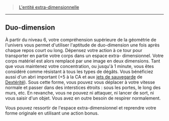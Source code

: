 ﻿---
!GenericItem
Name: Duo-dimension
Id: warlock_extradimensional_hd.md#duo-dimension
ParentLink: warlock_extradimensional_hd.md#lentité-extra-dimensionnelle
ParentName: L'entité extra-dimensionnelle
NameLevel: 2
Attributes: {}
---
> [L'entité extra-dimensionnelle](hd_warlock_extradimensional.md)

---

## Duo-dimension

À partir du niveau 6, votre compréhension supérieure de la géométrie de l'univers vous permet d'utiliser l'aptitude de duo-dimension une fois après chaque repos court ou long. Dépensez votre action à ce tour pour transporter en partie votre corps dans un espace extra- dimensionnel. Votre corps matériel est alors remplacé par une image en deux dimensions. Tant que vous maintenez votre concentration, ou jusqu'à 1 minute, vous êtes considéré comme résistant à tous les types de dégâts. Vous bénéficiez aussi d'un abri important (+5 à la CA et aux [jets de sauvegarde](hd_abilities_jets_de_sauvegarde.md) de [Dextérité](hd_abilities_dexterity.md)). Sous cette forme, vous pouvez vous déplacer à votre vitesse normale et passer dans des interstices étroits : sous les portes, le long des murs, etc. En revanche, vous ne pouvez ni attaquer, ni lancer de sort, ni vous saisir d'un objet. Vous avez en outre besoin de respirer normalement.

Vous pouvez ressortir de l'espace extra-dimensionnel et reprendre votre forme originale en utilisant une action bonus.

